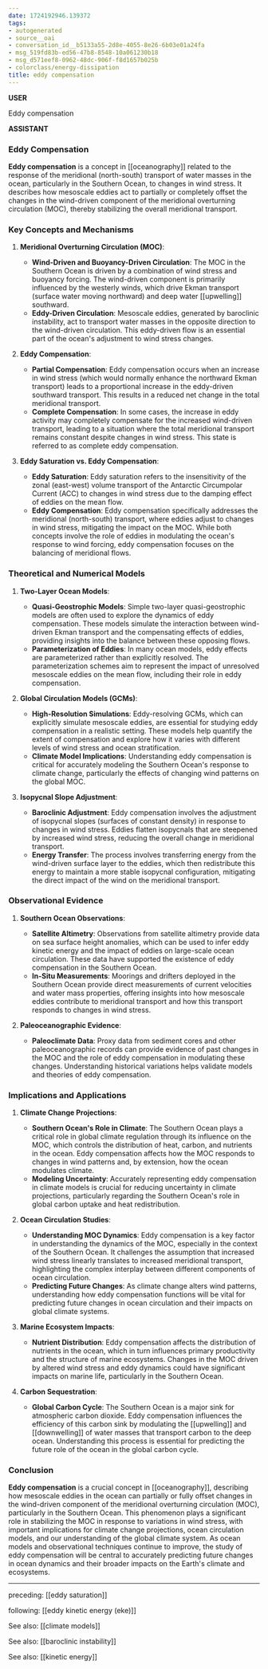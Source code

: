 ```yaml
---
date: 1724192946.139372
tags:
- autogenerated
- source__oai
- conversation_id__b5133a55-2d8e-4055-8e26-6b03e01a24fa
- msg_519fd83b-ed56-47b8-8548-10a061230b18
- msg_d571eef8-0962-48dc-906f-f8d1657b025b
- colorclass/energy-dissipation
title: eddy compensation
---
```


**USER**

Eddy compensation


**ASSISTANT**

### Eddy Compensation

**Eddy compensation** is a concept in [[oceanography]] related to the response of the meridional (north-south) transport of water masses in the ocean, particularly in the Southern Ocean, to changes in wind stress. It describes how mesoscale eddies act to partially or completely offset the changes in the wind-driven component of the meridional overturning circulation (MOC), thereby stabilizing the overall meridional transport.

### Key Concepts and Mechanisms

1. **Meridional Overturning Circulation (MOC)**:
   - **Wind-Driven and Buoyancy-Driven Circulation**: The MOC in the Southern Ocean is driven by a combination of wind stress and buoyancy forcing. The wind-driven component is primarily influenced by the westerly winds, which drive Ekman transport (surface water moving northward) and deep water [[upwelling]] southward.
   - **Eddy-Driven Circulation**: Mesoscale eddies, generated by baroclinic instability, act to transport water masses in the opposite direction to the wind-driven circulation. This eddy-driven flow is an essential part of the ocean's adjustment to wind stress changes.

2. **Eddy Compensation**:
   - **Partial Compensation**: Eddy compensation occurs when an increase in wind stress (which would normally enhance the northward Ekman transport) leads to a proportional increase in the eddy-driven southward transport. This results in a reduced net change in the total meridional transport.
   - **Complete Compensation**: In some cases, the increase in eddy activity may completely compensate for the increased wind-driven transport, leading to a situation where the total meridional transport remains constant despite changes in wind stress. This state is referred to as complete eddy compensation.

3. **Eddy Saturation vs. Eddy Compensation**:
   - **Eddy Saturation**: Eddy saturation refers to the insensitivity of the zonal (east-west) volume transport of the Antarctic Circumpolar Current (ACC) to changes in wind stress due to the damping effect of eddies on the mean flow. 
   - **Eddy Compensation**: Eddy compensation specifically addresses the meridional (north-south) transport, where eddies adjust to changes in wind stress, mitigating the impact on the MOC. While both concepts involve the role of eddies in modulating the ocean's response to wind forcing, eddy compensation focuses on the balancing of meridional flows.

### Theoretical and Numerical Models

1. **Two-Layer Ocean Models**:
   - **Quasi-Geostrophic Models**: Simple two-layer quasi-geostrophic models are often used to explore the dynamics of eddy compensation. These models simulate the interaction between wind-driven Ekman transport and the compensating effects of eddies, providing insights into the balance between these opposing flows.
   - **Parameterization of Eddies**: In many ocean models, eddy effects are parameterized rather than explicitly resolved. The parameterization schemes aim to represent the impact of unresolved mesoscale eddies on the mean flow, including their role in eddy compensation.

2. **Global Circulation Models (GCMs)**:
   - **High-Resolution Simulations**: Eddy-resolving GCMs, which can explicitly simulate mesoscale eddies, are essential for studying eddy compensation in a realistic setting. These models help quantify the extent of compensation and explore how it varies with different levels of wind stress and ocean stratification.
   - **Climate Model Implications**: Understanding eddy compensation is critical for accurately modeling the Southern Ocean's response to climate change, particularly the effects of changing wind patterns on the global MOC.

3. **Isopycnal Slope Adjustment**:
   - **Baroclinic Adjustment**: Eddy compensation involves the adjustment of isopycnal slopes (surfaces of constant density) in response to changes in wind stress. Eddies flatten isopycnals that are steepened by increased wind stress, reducing the overall change in meridional transport.
   - **Energy Transfer**: The process involves transferring energy from the wind-driven surface layer to the eddies, which then redistribute this energy to maintain a more stable isopycnal configuration, mitigating the direct impact of the wind on the meridional transport.

### Observational Evidence

1. **Southern Ocean Observations**:
   - **Satellite Altimetry**: Observations from satellite altimetry provide data on sea surface height anomalies, which can be used to infer eddy kinetic energy and the impact of eddies on large-scale ocean circulation. These data have supported the existence of eddy compensation in the Southern Ocean.
   - **In-Situ Measurements**: Moorings and drifters deployed in the Southern Ocean provide direct measurements of current velocities and water mass properties, offering insights into how mesoscale eddies contribute to meridional transport and how this transport responds to changes in wind stress.

2. **Paleoceanographic Evidence**:
   - **Paleoclimate Data**: Proxy data from sediment cores and other paleoceanographic records can provide evidence of past changes in the MOC and the role of eddy compensation in modulating these changes. Understanding historical variations helps validate models and theories of eddy compensation.

### Implications and Applications

1. **Climate Change Projections**:
   - **Southern Ocean's Role in Climate**: The Southern Ocean plays a critical role in global climate regulation through its influence on the MOC, which controls the distribution of heat, carbon, and nutrients in the ocean. Eddy compensation affects how the MOC responds to changes in wind patterns and, by extension, how the ocean modulates climate.
   - **Modeling Uncertainty**: Accurately representing eddy compensation in climate models is crucial for reducing uncertainty in climate projections, particularly regarding the Southern Ocean's role in global carbon uptake and heat redistribution.

2. **Ocean Circulation Studies**:
   - **Understanding MOC Dynamics**: Eddy compensation is a key factor in understanding the dynamics of the MOC, especially in the context of the Southern Ocean. It challenges the assumption that increased wind stress linearly translates to increased meridional transport, highlighting the complex interplay between different components of ocean circulation.
   - **Predicting Future Changes**: As climate change alters wind patterns, understanding how eddy compensation functions will be vital for predicting future changes in ocean circulation and their impacts on global climate systems.

3. **Marine Ecosystem Impacts**:
   - **Nutrient Distribution**: Eddy compensation affects the distribution of nutrients in the ocean, which in turn influences primary productivity and the structure of marine ecosystems. Changes in the MOC driven by altered wind stress and eddy dynamics could have significant impacts on marine life, particularly in the Southern Ocean.

4. **Carbon Sequestration**:
   - **Global Carbon Cycle**: The Southern Ocean is a major sink for atmospheric carbon dioxide. Eddy compensation influences the efficiency of this carbon sink by modulating the [[upwelling]] and [[downwelling]] of water masses that transport carbon to the deep ocean. Understanding this process is essential for predicting the future role of the ocean in the global carbon cycle.

### Conclusion

**Eddy compensation** is a crucial concept in [[oceanography]], describing how mesoscale eddies in the ocean can partially or fully offset changes in the wind-driven component of the meridional overturning circulation (MOC), particularly in the Southern Ocean. This phenomenon plays a significant role in stabilizing the MOC in response to variations in wind stress, with important implications for climate change projections, ocean circulation models, and our understanding of the global climate system. As ocean models and observational techniques continue to improve, the study of eddy compensation will be central to accurately predicting future changes in ocean dynamics and their broader impacts on the Earth's climate and ecosystems.


---

preceding: [[eddy saturation]]  


following: [[eddy kinetic energy (eke)]]

See also: [[climate models]]


See also: [[baroclinic instability]]


See also: [[kinetic energy]]